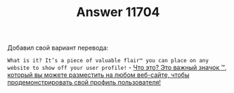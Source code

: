 ﻿---
title: "Answer 11704"
se.owner.user_id: 238742
se.owner.display_name: "Andrew"
se.owner.link: "https://ru.meta.stackoverflow.com/users/238742/andrew"
se.answer_id: 11704
se.question_id: 11703
se.post_type: answer
se.is_accepted: False
---
<p>Добавил свой вариант перевода:</p>
<p><code>What is it? It’s a piece of valuable flair™ you can place on any website to show off your user profile!</code> - <a href="https://ru.traducir.win/strings/16831" rel="nofollow noreferrer">Что это? Это важный значок ™, который вы можете разместить на любом веб-сайте, чтобы продемонстрировать свой профиль пользователя!</a></p>
